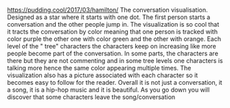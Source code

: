https://pudding.cool/2017/03/hamilton/
The conversation visualisation. Designed as a star where it starts with one dot. The first person starts a conversation and the other people jump in. The visualization is so cool that it tracts the conversation by color meaning that one person is tracked with color purple the other one with color green and the other with orange. 
Each level of the " tree" characters the characters keep on increasing like more people become part of the conversation. In some parts, the characters are there but they are not commenting and in some tree levels one characters is talking more hence the same color appearing multiple times.
The visualization also has a picture associated with each character so it becomes easy to follow for the reader. Overall it is not just a conversation, it a song, it is a hip-hop music and it is beautiful. As you go down you will discover that some characters leave the song/conversation 
